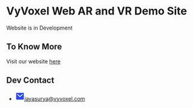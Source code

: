 # VyVoxel Web AR and VR Demo Site
Website is in Development

## To Know More
Visit our website [here](https://vyvoxel.com)

## Dev Contact
- ![icon](assets/mail.png)[jayasurya@vyvoxel.com](mailto:vyvoxel.com)
